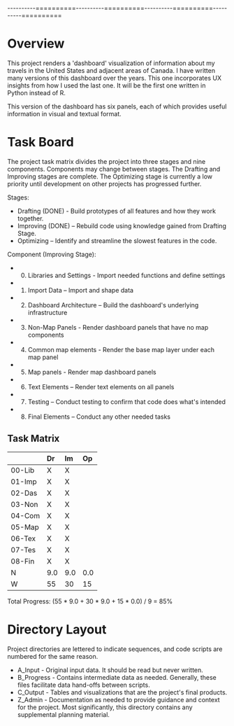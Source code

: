 ----------==========----------==========----------==========----------==========

# Overview
This project renders a 'dashboard' visualization of information about my travels
in the United States and adjacent areas of Canada. I have written many versions
of this dashboard over the years.  This one incorporates UX insights from how I
used the last one.  It will be the first one written in Python instead of R.

This version of the dashboard has six panels, each of which provides useful
information in visual and textual format.

# Task Board
The project task matrix divides the project into three stages and nine
components. Components may change between stages.  The Drafting and Improving
stages are complete.  The Optimizing stage is currently a low priority until 
development on other projects has progressed further.

Stages:
+ Drafting (DONE) - Build prototypes of all features and how they work together.
+ Improving (DONE) – Rebuild code using knowledge gained from Drafting Stage.
+ Optimizing – Identify and streamline the slowest features in the code.

Component (Improving Stage):
+ 00. Libraries and Settings - Import needed functions and define settings
+ 01. Import Data – Import and shape data
+ 02. Dashboard Architecture – Build the dashboard's underlying infrastructure
+ 03. Non-Map Panels - Render dashboard panels that have no map components
+ 04. Common map elements - Render the base map layer under each map panel
+ 05. Map panels - Render map dashboard panels
+ 06. Text Elements – Render text elements on all panels
+ 07. Testing – Conduct testing to confirm that code does what's intended
+ 08. Final Elements – Conduct any other needed tasks

## Task Matrix
|      |Dr |Im |Op |
|:-    |:- |:- |:- |
|00-Lib| X | X |   |
|01-Imp| X | X |   |
|02-Das| X | X |   |
|03-Non| X | X |   |
|04-Com| X | X |   |
|05-Map| X | X |   |
|06-Tex| X | X |   |
|07-Tes| X | X |   |
|08-Fin| X | X |   |
|N     |9.0|9.0|0.0|
|W     | 55| 30| 15|

Total Progress: (55 * 9.0 + 30 * 9.0 + 15 * 0.0) / 9 = 85%

# Directory Layout
Project directories are lettered to indicate sequences, and code scripts are
numbered for the same reason.
+ A_Input - Original input data.  It should be read but never written.
+ B_Progress - Contains intermediate data as needed.  Generally, these files
facilitate data hand-offs between scripts.
+ C_Output - Tables and visualizations that are the project's final products.
+ Z_Admin - Documentation as needed to provide guidance and context for the
project. Most significantly, this directory contains any supplemental planning material.
